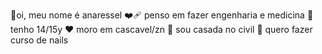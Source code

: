 :purple_heart:oi, meu nome é anaressel
:mending_heart:	penso em fazer engenharia e medicina 
:black_heart:	tenho 14/15y 
:heart:	moro em cascavel/zn 
:heart_decoration:	sou casada no civil 
:white_heart:	quero fazer curso de nails 
